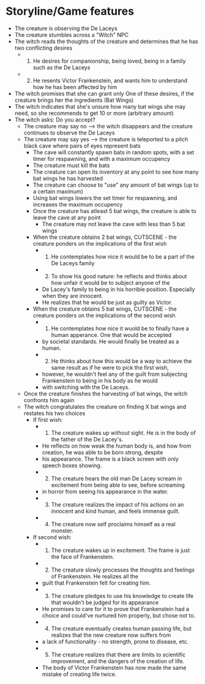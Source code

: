 # Storyline/Game features
 - The creature is observing the De Laceys
 - The creature stumbles across a "Witch" NPC
 - The witch reads the thoughts of the creature and determines that he has two conflicting desires
    - 1) He desires for companionship, being loved, being in a family such as the De Laceys
    - 2) He resents Victor Frankenstein, and wants him to understand how he has been affected by him
 - The witch promises that she can grant only One of these desires, if the creature brings her the ingredients (Bat Wings)
 - The witch indicates that she's unsure how many bat wings she may need, so she recommends to get 10 or more (arbitrary amount)
 - The witch asks: Do you accept?
    - The creature may say no --> the witch disappears and the creature continues to observe the De Laceys
    - The creature may say yes --> the creature is teleported to a pitch black cave where pairs of eyes represent bats
        - The cave will constantly spawn bats in random spots, with a set timer for respawning, and with a maximum occupency
        - The creature must kill the bats
        - The creature can open its inventory at any point to see how many bat wings he has harvested
        - The creature can choose to "use" any amount of bat wings (up to a certain maximum)
        - Using bat wings lowers the set timer for respawning, and increases the maximum occupency
        - Once the creature has atleast 5 bat wings, the creature is able to leave the cave at any point
            - The creature may not leave the cave with less than 5 bat wings
        - When the creature obtains 2 bat wings, CUTSCENE - the creature ponders on the implications of the first wish
            - 1) He contemplates how nice it would be to be a part of the De Laceys family
            - 2) To show his good nature: he reflects and thinks about how unfair it would be to subject anyone of the
            -    De Lacey's family to being in his horrible position. Especially when they are innocent.
            -    He realizes that he would be just as guilty as Victor.
        - When the creature obtains 5 bat wings, CUTSCENE - the creature ponders on the implications of the second wish
            - 1) He contemplates how nice it wuold be to finally have a human apperance. One that would be accepted
            -    by societal standards. He would finally be treated as a human.
            - 2) He thinks about how this would be a way to achieve the same result as if he were to pick the first wish,
            -    however, he wouldn't feel any of the guilt from subjecting Frankenstein to being in his body as he would
            -    with switching with the De Laceys.
    - Once the creature finishes the harvesting of bat wings, the witch confronts him again
    - The witch congratulates the creature on finding X bat wings and restates his two choices
        - If first wish:
            - 1) The creature wakes up without sight. He is in the body of the father of the De Lacey's.
            -    He reflects on how weak the human body is, and how from creation, he was able to be born strong, despite
            -    his appearance. The frame is a black screen with only speech boxes showing.
            - 2) The creature hears the old man De Lacey scream in excitement from being able to see, before screaming
            -    in horror from seeing his appearance in the water.
            - 3) The creature realizes the impact of his actions on an innocent and kind human, and feels immense guilt.
            - 4) The creature now self proclaims himself as a real monster.
        - If second wish:
            - 1) The creature wakes up in excitement. The frame is just the face of Frankenstein.
            - 2) The creature slowly processes the thoughts and feelings of Frankenstein. He realizes all the 
            -    guilt that Frankenstein felt for creating him.
            - 3) The creature pledges to use his knowledge to create life that wouldn't be judged for its appearance
            -    He promises to care for it to prove that Frankenstein had a choice and could've nurtured him properly, but chose not to.
            - 4) The creature eventually creates human passing life, but realizes that the new creature now suffers from 
            -    a lack of functionality - no strength, prone to disease, etc.
            - 5) The creature realizes that there are limits to scientific improvement, and the dangers of the creation of life.
            -    The body of Victor Frankenstein has now made the same mistake of creating life twice.
            
    


